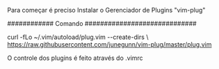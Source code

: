 Para começar é preciso Instalar o Gerenciador de Plugins "vim-plug"

############ Comando #############################

curl -fLo ~/.vim/autoload/plug.vim --create-dirs \ 
   https://raw.githubusercontent.com/junegunn/vim-plug/master/plug.vim


O controle dos plugins é feito através do .vimrc



